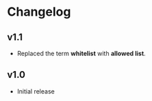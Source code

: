# Changelog

## v1.1

- Replaced the term **whitelist** with **allowed list**.

## v1.0

- Initial release
